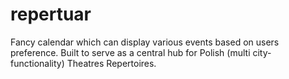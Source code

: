 # repertuar

Fancy calendar which can display various events based on users preference. Built to serve as a central hub for Polish (multi city-functionality) Theatres Repertoires.
